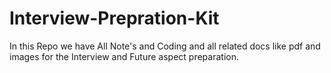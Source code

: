 # Interview-Prepration-Kit
In this Repo we have All Note's and Coding and all related docs like pdf and images for the Interview and Future aspect preparation.
